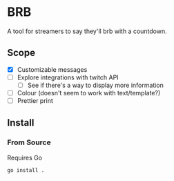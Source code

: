 # BRB

A tool for streamers to say they'll brb with a countdown.

## Scope

- [x] Customizable messages
- [ ] Explore integrations with twitch API
    - [ ] See if there's a way to display more information
- [ ] Colour (doesn't seem to work with text/template?)
- [ ] Prettier print

## Install

### From Source

Requires Go

```sh
go install .
```
